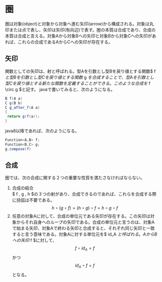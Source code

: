 # 圏
 圏は対象(object)と対象から対象へ進む矢印(arrow)から構成される。対象は丸印または点で表し、矢印は矢印(有向辺)で表す。圏の本質は合成であり、合成の本質は合成と言える。対象Aから対象Bへの矢印と対象Bから対象Cへの矢印があれば、これらの合成であるAからCへの矢印が存在する。
## 矢印
 関数としての矢印は、射と呼ばれる。型Aを引数とし型Bを戻り値とする関数$ f $と型Bを引数とし型Cを戻り値とする関数$ g $を合成することで、型Aを引数とし型Cを戻り値とする新たな関数を定義することができる。このような合成を$ f \circ g $と記す。
 javaで書いてみると、次のようになる。
```java
B f(A a)
C g(B b)
C g_after_f(A a)
{
 return g(f(a));
}
```
 java8以降であれば、次のようになる。
```java
Function<A,B> f;
Function<B,C> g;
g.compose(f)
```
## 合成
 圏では、次の合成に関する２つの重要な性質を満たさなければならない。
 1. 合成の結合  
$ f $,$ g $,$ h $の３つの射があり、合成できるのであれば、これらを合成する際に括弧は不要である。  
$$
h \circ (g \circ f) = (h \circ g) \circ f = h \circ g \circ f
$$
 1. 任意の対象Aに対して、合成の単位元である矢印が存在する。この矢印は対象からそれ自身へのループの矢印である。合成の単位元と言うのは、対象Aで始まる矢印、対象Aで終わる矢印と合成すると、それぞれ同じ矢印と一致すると言う意味である。対象Aに対する単位元を$ id_A $と呼ばれる。AからBへの矢印$ f $に対して、
$$
f \circ id_A = f
$$
かつ
$$
id_A \circ f = f
$$
となる。
